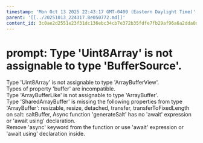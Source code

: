 ```yaml
---
timestamp: 'Mon Oct 13 2025 22:43:17 GMT-0400 (Eastern Daylight Time)'
parent: '[[../20251013_224317.8e050772.md]]'
content_id: 3c0ae2d2551e23f31dc136ebc34cb7e372b35fdfe7fb29af96a6a2dda0d7ff69
---
```


# prompt: Type 'Uint8Array<ArrayBufferLike>' is not assignable to type 'BufferSource'.

Type 'Uint8Array<ArrayBufferLike>' is not assignable to type 'ArrayBufferView<ArrayBuffer>'.\
Types of property 'buffer' are incompatible.\
Type 'ArrayBufferLike' is not assignable to type 'ArrayBuffer'.\
Type 'SharedArrayBuffer' is missing the following properties from type 'ArrayBuffer': resizable, resize, detached, transfer, transferToFixedLength on salt: saltBuffer, Async function 'generateSalt' has no 'await' expression or 'await using' declaration.\
Remove 'async' keyword from the function or use 'await' expression or 'await using' declaration inside.
